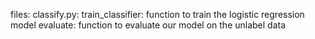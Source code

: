 files:
classify.py:
  train_classifier: function to train the logistic regression model
  evaluate: function to evaluate our model on the unlabel data

